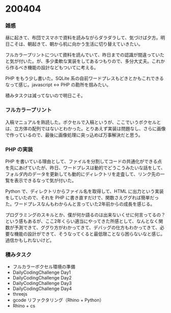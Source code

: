 # 200404  

### 雑感  

昼に起きて、布団でスマホで資料を読みながらダラダラして、気づけば夕方。明日こそは、朝起きて、朝から机に向かう生活に切り替えていきたい。  

フルカラープリントについて資料を読んでいて、昨日までの認識が間違っていたと気が付いた。が、多少柔軟な実装をしてあるつもりので、多分大丈夫。これから作るべき機能の設計などもついてに考える。  

PHP をもう少し書いた。SQLite 系の自前ワードプレスもどきとかもこれできるなって感じ。javascript <-> PHP の勘所を掴みたい。 

積みタスクは減ってないので明日こそ。  

### フルカラープリント  

入稿マニュアルを熟読した。ボクセルで入稿というが、ここでいうボクセルとは、立方体の配列ではないとわかった。とりあえず実装は問題なし、さらに画像で作っているので、最後に画像処理に突っ込めば万事解決だと思う。  

### PHP の実装  

PHP を書いている理由として、ファイルを分割してコードの共通化ができる点を先にあげていたが、昨日、ワードプレスは動的でどうこうみたいな話をして、フォルダ内のデータを更新しても動的にディレクトリを走査して、リンク先の一覧を表示できるなって気が付いた。  

Python で、ディレクトリからファイル名を取得して、HTML に出力という実装をしていたので、それを PHP に書き直すだけで、関数さえググれば簡単だった。ワードプレスなんもわからんと言っていた2年前からの成長を感じる。  

プログラミングのスキルとか、僕が何か語るのは出来ないくせに何言ってるの？という感もあるが、ここ2年くらい適当にやってきた所感として、なんとなく関数が予測できて、ググり方がわかってきて、デバッグの仕方もわかってきて、必要な機能の設計ができて、そうなってくると最低限ことなら困らないなと感じ。過信かもしれないけど。  

### 積みタスク  

- フルカラーボクセル環境の準備  
- DailyCodingChallenge Day1  
- DailyCodingChallenge Day2  
- DailyCodingChallenge Day3  
- DailyCodingChallenge Day4  
- threejs  
- gcode リファクタリング（Rhino + Python）  
- Rhino + cs  